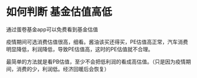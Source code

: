 # 如何判断 基金估值高低

通过蛋卷基金app可以免费看到基金估值

疫情期间可选消费估值很高，细看。酱油该买还得买，PE估值高正常，汽车消费明显降低，利润降低，导致PE估值高，这时的PE估值就不合理。

最简单的方法就是看PB估值，至少不会把低利润的看成高估值。（只是因为疫情期间，消费的少，利润低。经济回暖后会恢复）
